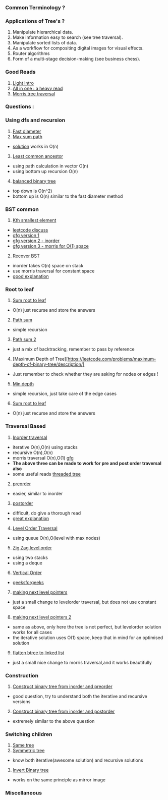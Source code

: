 ### Common Terminology ?



### Applications of Tree's ?

1. Manipulate hierarchical data.
2. Make information easy to search (see tree traversal).
3. Manipulate sorted lists of data.
4. As a workflow for compositing digital images for visual effects.
5. Router algorithms
6. Form of a multi-stage decision-making (see business chess).


### Good Reads
1. [Light intro](https://www.cs.cmu.edu/~adamchik/15-121/lectures/Trees/trees.html)
2. [All in one : a heavy read](http://liacs.leidenuniv.nl/~deutzah/DS/september28.pdf)
3. [Morris tree traversal](https://www.geeksforgeeks.org/inorder-tree-traversal-without-recursion-and-without-stack/)

### Questions :

### Using dfs and recursion
1. [Fast diameter]()
2. [Max sum path](https://leetcode.com/problems/binary-tree-maximum-path-sum/description/)
  - [solution](https://leetcode.com/problems/binary-tree-maximum-path-sum/discuss/39869/Simple-O(n)-algorithm-with-one-traversal-through-the-tree) works in O(n)
3. [Least common ancestor](https://leetcode.com/problems/lowest-common-ancestor-of-a-binary-tree/description/)
  - using path calculation in vector O(n)
  - using bottom up recursion O(n)
4. [balanced binary tree](https://leetcode.com/problems/balanced-binary-tree/description/)
  - top down is O(n^2)
  - bottom up is O(n) similar to the fast diameter method


### BST common
1. [Kth smallest element](https://leetcode.com/problems/kth-smallest-element-in-a-bst/description/)
  - [leetcode discuss](https://leetcode.com/problems/kth-smallest-element-in-a-bst/discuss/63660/3-ways-implemented-in-JAVA-(Python):-Binary-Search-in-order-iterative-and-recursive)
  - [gfg version 1](https://www.geeksforgeeks.org/find-k-th-smallest-element-in-bst-order-statistics-in-bst/)
  - [gfg version 2 - inorder ](https://www.geeksforgeeks.org/kth-largest-element-in-bst-when-modification-to-bst-is-not-allowed/)
  - [gfg version 3 - morris for O(1) space](https://www.geeksforgeeks.org/kth-smallest-element-in-bst-using-o1-extra-space/)

2. [Recover BST](https://leetcode.com/problems/recover-binary-search-tree/description/)  
  - inorder takes O(n) space on stack
  - use morris traversal for constant space
  - [good explanation](https://leetcode.com/problems/recover-binary-search-tree/discuss/32562/Share-my-solutions-and-detailed-explanation-with-recursiveiterative-in-order-traversal-and-Morris-traversal)

### Root to leaf
1. [Sum root to leaf](https://leetcode.com/problems/sum-root-to-leaf-numbers/description/)
  - O(n) just recurse and store the answers
2. [Path sum](https://leetcode.com/problems/path-sum/description/)
  - simple recursion
3. [Path sum 2](https://leetcode.com/problems/path-sum-ii/description/)
  - just a mix of backtracking, remember to pass by reference
4. [Maximum Depth of Tree][https://leetcode.com/problems/maximum-depth-of-binary-tree/description/]
  - Just remember to check whether they are asking for nodes or edges !
5. [Min depth](https://leetcode.com/problems/minimum-depth-of-binary-tree/description/)
  - simple recursion, just take care of the edge cases
6. [Sum root to leaf](https://leetcode.com/problems/sum-root-to-leaf-numbers/description/)
  - O(n) just recurse and store the answers


### Traversal Based
1. [Inorder traversal](https://leetcode.com/problems/binary-tree-inorder-traversal/description/)
  - iterative O(n),O(n) using stacks  
  - recursive O(n),O(n)
  - morris traversal O(n),O(1) [gfg](https://www.geeksforgeeks.org/inorder-tree-traversal-without-recursion-and-without-stack/)
  - **The above three can be made to work for pre and post order traversal also**
  - some useful reads [threaded tree](https://en.wikipedia.org/wiki/Threaded_binary_tree)
2. [preorder](https://leetcode.com/problems/binary-tree-preorder-traversal/description/)
  - easier, similar to inorder
3. [postorder](https://leetcode.com/problems/binary-tree-postorder-traversal/description/)
  - difficult, do give a thorough read
  - [great explanation](https://leetcode.com/problems/binary-tree-postorder-traversal/discuss/45550/0-ms-Clear-C++-solutions-iterative-recursive-Morris-traversal-(3-different-solutions!))
4. [Level Order Traversal](https://leetcode.com/problems/binary-tree-level-order-traversal/description/)
  - using queue O(n),O(level with max nodes)
5. [Zig Zag level order ](https://leetcode.com/problems/binary-tree-zigzag-level-order-traversal/description/)
  - using two stacks
  - using a deque
6. [Vertical Order](https://www.interviewbit.com/problems/vertical-order-traversal-of-binary-tree/)
  - [geeksforgeeks](https://www.geeksforgeeks.org/print-binary-tree-vertical-order/)
7. [making next level pointers ](https://leetcode.com/problems/populating-next-right-pointers-in-each-node/description/)  
  - just a small change to levelorder traversal, but does not use constant space
8. [making next level pointers  2](https://leetcode.com/problems/populating-next-right-pointers-in-each-node-ii/description/)
 - same as above, only here the tree is not perfect, but levelorder solution works for all cases
 - the iterative solution uses O(1) space, keep that in mind for an optimised solution
9. [flatten btree to linked list](https://leetcode.com/problems/flatten-binary-tree-to-linked-list/description/)
 - just a small nice change to morris traversal,and it works beautifully

### Construction
1. [Construct binary tree from inorder and preorder](https://leetcode.com/problems/construct-binary-tree-from-preorder-and-inorder-traversal/description/)
  - good question, try to understand both the iterative and recursive versions
2. [Construct binary tree from inorder and postorder](https://leetcode.com/problems/construct-binary-tree-from-inorder-and-postorder-traversal/description/)
  - extremely similar to the above question

### Switching children
1. [Same tree](https://leetcode.com/problems/same-tree/description/)
2. [Symmetric tree](https://leetcode.com/problems/symmetric-tree/)
  - know both iterative(awesome solution) and recursive solutions
3. [Invert Binary tree](https://leetcode.com/problems/invert-binary-tree/description/)
  - works on the same principle as mirror image


### Miscellaneous
